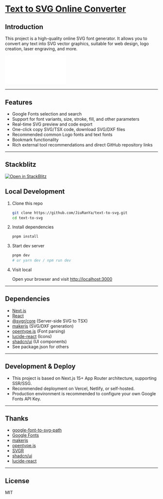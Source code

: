 
# [Text to SVG Online Converter](https://text-to-svg.tool.tokyo/)

## Introduction

This project is a high-quality online SVG font generator. It allows you to convert any text into SVG vector graphics, suitable for web design, logo creation, laser engraving, and more.

<img src="https://github.com/JiuRanYa/text-to-svg/blob/main/public/preview.svg" width="200" alt="Preview Animation">

---

## Features

- Google Fonts selection and search
- Support for font variants, size, stroke, fill, and other parameters
- Real-time SVG preview and code export
- One-click copy SVG/TSX code, download SVG/DXF files
- Recommended common Logo fonts and text fonts
- Bookmark functionality
- Rich external tool recommendations and direct GitHub repository links

---


## Stackblitz

[![Open in StackBlitz](https://developer.stackblitz.com/img/open_in_stackblitz.svg)](https://stackblitz.com/~/github.com/JiuRanYa/text-to-svg)

## Local Development

1. Clone this repo

   ```bash
   git clone https://github.com/JiuRanYa/text-to-svg.git
   cd text-to-svg
   ```

2. Install dependencies

   ```bash
   pnpm install
   ```

3. Start dev server

   ```bash
   pnpm dev
   # or yarn dev / npm run dev
   ```

4. Visit local

   Open your browser and visit [http://localhost:3000](http://localhost:3000)

---

## Dependencies

- [Next.js](https://nextjs.org/)
- [React](https://react.dev/)
- [@svgr/core](https://react-svgr.com/) (Server-side SVG to TSX)
- [makerjs](https://github.com/microsoft/maker.js) (SVG/DXF generation)
- [opentype.js](https://github.com/opentypejs/opentype.js) (Font parsing)
- [lucide-react](https://lucide.dev/) (Icons)
- [shadcn/ui](https://ui.shadcn.com/) (UI components)
- See package.json for others

---

## Development & Deploy

- This project is based on Next.js 15+ App Router architecture, supporting SSR/SSG.
- Recommended deployment on Vercel, Netlify, or self-hosted.
- Production environment is recommended to configure your own Google Fonts API Key.

---

## Thanks

- [google-font-to-svg-path](https://github.com/danmarshall/google-font-to-svg-path)
- [Google Fonts](https://fonts.google.com/)
- [makerjs](https://github.com/microsoft/maker.js)
- [opentype.js](https://github.com/opentypejs/opentype.js)
- [SVGR](https://react-svgr.com/)
- [shadcn/ui](https://ui.shadcn.com/)
- [lucide-react](https://lucide.dev/)

---

## License

MIT
